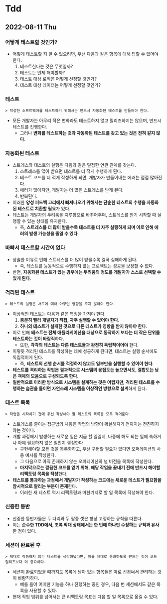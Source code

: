 # Tdd
## 2022-08-11 Thu
### 어떻게 테스트할 것인가?
* 어떻게 테스트할 지 알 수 있으려면, 우선 다음과 같은 항목에 대해 답할 수 있어야 한다.
  1. 테스트한다는 것은 무엇일까?
  2. 테스트는 언제 해야할까?
  3. 테스트 대상 로직은 어떻게 선정할 것인가?
  4. 테스트 대상 데이터는 어떻게 선정할 것인가?

### 테스트
```
> 작성한 소프트웨어를 테스트하기 위해서는 반드시 자동화된 테스트를 만들어야 한다.
```
* 모든 개발자는 아무리 작은 변화라도 테스트하지 않고 릴리즈하지는 않으며, 반드시 테스트를 진행한다.
  * 그러나 **변화를 테스트하는 것과 자동화된 테스트를 갖고 있는 것은 전혀 같지 않다**.

### 자동화된 테스트
* 스트레스와 테스트의 실행은 다음과 같은 밀접한 연관 관계를 갖는다.
  1. 스트레스를 많이 받으면 테스트를 더 적게 수행하게 된다.
  2. 테스트 코드를 더 적게 작성하게 되면, 개발자가 만들어내는 에러는 점점 많아진다.
  3. 에러가 많아지만, 개발자는 더 많은 스트레스를 받게 된다.
  4. 반복된다.
* 이러한 **양성 피드백 고리에서 빠져나오기 위해서는 단순한 테스트의 수행을 자동화된 테스트로 치환할 필요**가 있다.
* 테스트는 개발자의 두려움을 지루함으로 바꾸어주며, 스트레스를 받기 시작할 때 실행할 수 있는 상태를 유지한다.
  * 즉, **스트레스를 더 많이 받을수록 테스트를 더 자주 실행하게 되며 이로 인해 에러의 발생 가능성을 줄일 수 있다**.

### 바빠서 테스트할 시간이 없다
* 상술한 이유로 인해 스트레스를 더 많이 받을수록 결국 실패하게 된다.
  * 즉, 테스트를 능동적으로 수행하지 않는 프로젝트는 성공을 보장할 수 없다.
* 반면, **자동화된 테스트가 있는 경우에는 두려움의 정도를 개발자가 스스로 선택할 수 있게 된다**.

### 격리된 테스트
```
> 테스트의 실행은 서로에 대해 아무런 영향을 주지 않아야 한다.
```
* 이상적인 테스트는 다음과 같은 특징을 가져야 한다.
  1. **충분히 빨라 개발자가 직접, 자주 실행할 수 있어야 한다**.
  2. **하나의 테스트가 실패한 것으로 다른 테스트가 영향을 받지 않아야 한다**.
* 이로 인해 **테스트는 전체 애플리케이션을 대상으로 동작하기 보다는 더 작은 단위를 테스트하는 것이 바람직**하다.
  * 또한, **각각의 테스트는 다른 테스트들과 완전히 독립적이어야** 한다.
* 이렇듯 격리된 테스트를 작성하는 데에 성공하게 된다면, 테스트는 실행 순서에도 독립적이게 된다.
  * 즉, **테스트의 선행 순서를 걱정하지 않고도 일부만을 실행할 수 있어야 한다**.
* **테스트를 격리하는 작업은 결과적으로 시스템의 응집도는 높으면서도, 결합도는 낮은 객체의 모음으로 구성되도록 한다**. 
* **일반적으로 이러한 방식으로 시스템을 설계하는 것은 어렵지만, 격리된 테스트를 수행하는 습관을 들이면 자연스레 시스템을 이상적인 방향으로 설계**하게 된다.

### 테스트 목록
```
> 작업을 시작하기 전에 우선 작성해야 할 테스트의 목록을 모두 적어둔다.
```
* 스트레스를 줄이는 접근법의 처음은 작업의 방향이 확실해지기 전까지는 전진하지 않는 것이다.
* 개발 과정에서 발생하는 새로운 일은 지금 할 일일지, 나중에 해도 되는 일에 속하거나 아예 필요하지 않은 일인지 결정한다
  * 구현해야할 모든 것을 목록화하고, 우선 구현할 필요가 있다면 오퍼레이션의 사용 예시를 작성한다.
  * 그 다음으로 아직 존재하지 않는 오퍼레이션의 널 버전을 목록에 작성한다.
  * **마지막으로는 깔끔한 코드를 얻기 위해, 해당 작업을 끝내기 전에 반드시 해야할 리팩토링 목록을 작성**한다.
* **테스트를 통과하는 과정에서 개발자가 작성하는 코드에는 새로운 테스트가 필요함을 암시적으로 알리는 부분이 존재**한다.
  * 이러한 새 테스트 역시 리팩토링과 마찬기지로 할 일 목록에 작성해야 한다.

### 신중한 등반
* 신중한 등반가들은 두 다리와 두 팔중 셋은 항상 고정하는 규칙을 따른다.
* 이는 **순수한 TDD에서, 초록 막대 상태에서는 한 번에 하나만 수정하는 규칙과 유사**한 점이 있다.

### 세션이 완료된 후
```
> 제대로 작동하지 않는 테스트를 생각해냈다면, 이를 제대로 통과하도록 만드는 것이 코드 릴리즈보다 더 중요하다.
```
* 세션이 완료되었을 때까지도 목록에 남아 있는 항목들은 따로 신경써서 관리하는 것이 바람직하다.
  * 예를 들어 어떠한 기능을 하나 진행하는 중인 경우, 다음 번 세션에서도 같은 목록을 사용할 수 있다.
* 현재 작업 범위를 넘어서는 큰 리팩토링 목표는 다음 할 일 목록으로 옮길 수 있다.